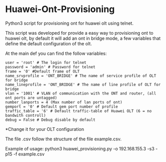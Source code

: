 # Huawei-Ont-Provisioning
Python3 script for provisioning ont for huawei olt using telnet.

This script was developed for provide a easy way to provisioning ont to huawei olt, by default it will add an ont in bridge mode, a few variables that define the default configuration of the olt.

At the main def you can find the follow variables:

	user = 'root' # The login for telnet
	password = 'admin' # Password for telnet
	frame = '0' #Default frame of OLT
	name_srvprofile = 'ONT_BRIDGE' # The name of service profile of OLT for bridge
	name_lineprofile = 'ONT_BRIDGE' # The name of line profile of OLT for bridge
	vlan = '1001' # VLAN of communication with the ONT and router, (all ont ports are untagged)
	number_lanports = 4 (Max number of lan ports of ont)
	gemport = '0' # Default gem port number of profile
	traffic_table = '6' # Default traffic-table of Huawei OLT (6 = no bandwith controll)
	debug = False # Debug disable by default
  
  *Change it for your OLT configuration
 
 The file .csv follow the structure of the file example.csv.
 
 Example of usage: python3 huawei_provisioning.py -o 192.168.155.3 -s3 -p15 -f example.csv
